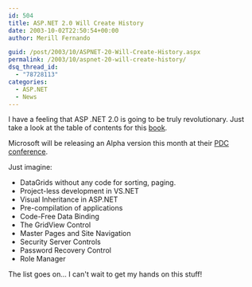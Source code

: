 ```yaml
---
id: 504
title: ASP.NET 2.0 Will Create History
date: 2003-10-02T22:50:54+00:00
author: Merill Fernando

guid: /post/2003/10/ASPNET-20-Will-Create-History.aspx
permalink: /2003/10/aspnet-20-will-create-history/
dsq_thread_id:
  - "78728113"
categories:
  - ASP.NET
  - News
---
```

<body xmlns="http://www.w3.org/1999/xhtml">
    <p>
        I have a feeling that ASP .NET 2.0 is going to be truly revolutionary. Just take a
        look at the table of contents for this <a href="http://www.daveandal.net/books/8960/8960-intro-toc.htm">book</a>. 
    </p>
    <p>
        Microsoft will be releasing an Alpha version this month at their <a href="http://msdn.microsoft.com/events/pdc/">PDC
        conference</a>. 
    </p>
    <p>
        Just&#160;imagine: 
    </p>
    <ul>
        <li>
            DataGrids without any code for sorting, paging. 
        </li>
        <li>
            Project-less development in VS.NET 
        </li>
        <li>
            <span lang="EN-GB">Visual Inheritance in ASP.NET</span> 
        </li>
        <li>
            <span lang="EN-GB"><span lang="EN-GB">Pre-compilation of applications</span></span> 
        </li>
        <li>
            <span lang="EN-GB"><span lang="EN-GB"><span lang="EN-GB">Code-Free Data Binding</span></span></span> 
        </li>
        <li>
            <span lang="EN-GB"><span lang="EN-GB"><span lang="EN-GB"><span lang="EN-GB">The GridView
            Control</span></span></span></span> 
        </li>
        <li>
            <span lang="EN-GB"><span lang="EN-GB"><span lang="EN-GB"><span lang="EN-GB">Master
            Pages and Site Navigation</span></span></span></span> 
        </li>
        <li>
            <span lang="EN-GB"><span lang="EN-GB"><span lang="EN-GB"><span lang="EN-GB"><span lang="EN-GB">Security
            Server Controls</span></span></span></span></span> 
        </li>
        <li>
            <span lang="EN-GB"><span lang="EN-GB"><span lang="EN-GB"><span lang="EN-GB"><span lang="EN-GB"><span lang="EN-GB">Password
            Recovery Control </span></span></span></span></span></span> 
        </li>
        <li>
            <span lang="EN-GB"><span lang="EN-GB"><span lang="EN-GB"><span lang="EN-GB"><span lang="EN-GB"><span lang="EN-GB"><span lang="EN-GB">Role
            Manager</span></span></span></span></span></span></span> 
        </li>
    </ul>
    <p>
        <span lang="EN-GB"><span lang="EN-GB"><span lang="EN-GB"><span lang="EN-GB"><span lang="EN-GB"><span lang="EN-GB"><span lang="EN-GB">The
        list goes on... I can't wait to get my hands on this stuff!</span></span></span></span></span></span></span> 
    </p>
</body>